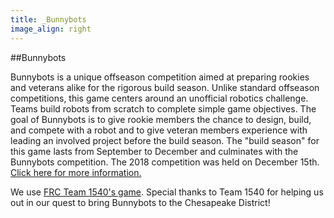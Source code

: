```yaml
---
title: _Bunnybots
image_align: right
---
```


##Bunnybots

Bunnybots is a unique offseason competition aimed at preparing rookies and veterans alike for the rigorous build season. Unlike standard offseason competitions, this game centers around an unofficial robotics challenge. Teams build robots from scratch to complete simple game objectives. The goal of Bunnybots is to give rookie members the chance to design, build, and compete with a robot and to give veteran members experience with leading an involved project before the build season. The "build season" for this game lasts from September to December and culminates with the Bunnybots competition. The 2018 competition was held on December 15th. [Click here for more information.](/community/bunnybots/) 

We use [FRC Team 1540's game](http://team1540.org/bunnybots/). Special thanks to Team 1540 for helping us out in our quest to bring Bunnybots to the Chesapeake District!
